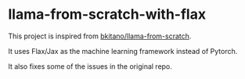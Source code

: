 # llama-from-scratch-with-flax

This project is inspired from [bkitano/llama-from-scratch](https://github.com/bkitano/llama-from-scratch).

It uses Flax/Jax as the machine learning framework instead of Pytorch.

It also fixes some of the issues in the original repo.
